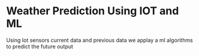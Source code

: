 # Weather Prediction Using IOT and ML
 Using Iot sensors current data and previous data we applay a ml algorithms to predict the future output
